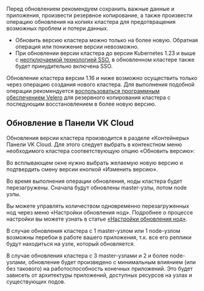 Перед обновлением рекомендуем сохранить важные данные и приложения, произвести резервное копирование, а также произвести операцию обновления на копиях кластера для предотвращения возможных проблем и потери данных.

<warn>

- Обновить версию кластера можно только на более новую. Обратная операция или понижение версии невозможно.
- При обновлении версии кластера до версии Kubernetes 1.23 и выше с [неотключаемой технологией SSO](../../k8s-concepts/k8s-sso), в обновленном кластере также будет принудительно включена SSO.

</warn>

Обновление кластера версии 1.16 и ниже возможно осуществить только через операцию создания нового кластера. Для выполнения подобной операции рекомендуется [воспользоваться программным обеспечением Velero](/ru/base/k8s/k8s-addons/k8s-backups) для резервного копирования кластера с последующим восстановлением в более новую версию.

Обновление в Панели VK Cloud
-----------------------

Обновления версии кластера производится в разделе «Контейнеры» Панели VK Cloud. Для этого следует выбрать в контекстном меню необходимого кластера соответствующую опцию «Обновить версию»:

Во всплывающем окне нужно выбрать желаемую новую версию и подтвердить смену версии кнопкой «Изменить версию».

Во время выполнения операции обновления, ноды кластера будет перезагружены. Сначала будут обновлены master-узлы, потом node узлы.

<info>

Вы можете управлять количеством одновременно перезагруженных нод через меню «Настройки обновления нод». Подробнее о процессе настройки вы можете узнать в статье [«Настройки обновления нод»](../../k8s-node-groups/config-update-node/config-update-node.md).

</info>

В случае обновления кластера с 1 master-узлом или 1 node-узлом возможны перебои в работе вашего приложения, т.к. все его реплики будут находиться на узле, который обновляется.

В случае обновления кластера с 3 master-узлами и 2 и более node-узлами, обновление будет произведено с минимальным влиянием (или без такового) на работоспособность конечных приложений. Это будет зависеть от архитектуры приложений, доступных ресурсов на узлах и существующих подов.
